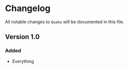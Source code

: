 # Changelog

All notable changes to `Quake` will be documented in this file.

## Version 1.0

### Added
- Everything
